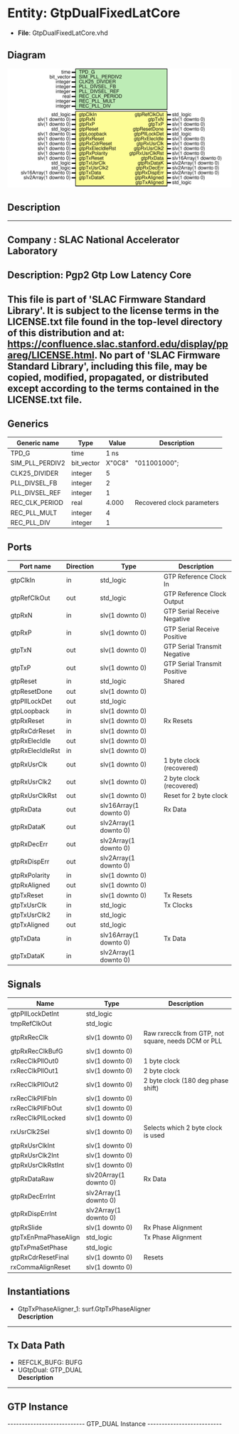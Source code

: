 # Entity: GtpDualFixedLatCore

- **File**: GtpDualFixedLatCore.vhd
## Diagram

![Diagram](GtpDualFixedLatCore.svg "Diagram")
## Description

-----------------------------------------------------------------------------
 Company    : SLAC National Accelerator Laboratory
-----------------------------------------------------------------------------
 Description: Pgp2 Gtp Low Latency Core
-----------------------------------------------------------------------------
 This file is part of 'SLAC Firmware Standard Library'.
 It is subject to the license terms in the LICENSE.txt file found in the
 top-level directory of this distribution and at:
    https://confluence.slac.stanford.edu/display/ppareg/LICENSE.html.
 No part of 'SLAC Firmware Standard Library', including this file,
 may be copied, modified, propagated, or distributed except according to
 the terms contained in the LICENSE.txt file.
-----------------------------------------------------------------------------
## Generics

| Generic name    | Type       | Value  | Description                 |
| --------------- | ---------- | ------ | --------------------------- |
| TPD_G           | time       | 1 ns   |                             |
| SIM_PLL_PERDIV2 | bit_vector | X"0C8" |  "011001000";               |
| CLK25_DIVIDER   | integer    | 5      |                             |
| PLL_DIVSEL_FB   | integer    | 2      |                             |
| PLL_DIVSEL_REF  | integer    | 1      |                             |
| REC_CLK_PERIOD  | real       | 4.000  | Recovered clock parameters  |
| REC_PLL_MULT    | integer    | 4      |                             |
| REC_PLL_DIV     | integer    | 1      |                             |
## Ports

| Port name        | Direction | Type                   | Description                   |
| ---------------- | --------- | ---------------------- | ----------------------------- |
| gtpClkIn         | in        | std_logic              |  GTP Reference Clock In       |
| gtpRefClkOut     | out       | std_logic              |  GTP Reference Clock Output   |
| gtpRxN           | in        | slv(1 downto 0)        |  GTP Serial Receive Negative  |
| gtpRxP           | in        | slv(1 downto 0)        |  GTP Serial Receive Positive  |
| gtpTxN           | out       | slv(1 downto 0)        |  GTP Serial Transmit Negative |
| gtpTxP           | out       | slv(1 downto 0)        |  GTP Serial Transmit Positive |
| gtpReset         | in        | std_logic              | Shared                        |
| gtpResetDone     | out       | slv(1 downto 0)        |                               |
| gtpPllLockDet    | out       | std_logic              |                               |
| gtpLoopback      | in        | slv(1 downto 0)        |                               |
| gtpRxReset       | in        | slv(1 downto 0)        | Rx Resets                     |
| gtpRxCdrReset    | in        | slv(1 downto 0)        |                               |
| gtpRxElecIdle    | out       | slv(1 downto 0)        |                               |
| gtpRxElecIdleRst | in        | slv(1 downto 0)        |                               |
| gtpRxUsrClk      | out       | slv(1 downto 0)        |  1 byte clock (recovered)     |
| gtpRxUsrClk2     | out       | slv(1 downto 0)        |  2 byte clock (recovered)     |
| gtpRxUsrClkRst   | out       | slv(1 downto 0)        |  Reset for 2 byte clock       |
| gtpRxData        | out       | slv16Array(1 downto 0) | Rx Data                       |
| gtpRxDataK       | out       | slv2Array(1 downto 0)  |                               |
| gtpRxDecErr      | out       | slv2Array(1 downto 0)  |                               |
| gtpRxDispErr     | out       | slv2Array(1 downto 0)  |                               |
| gtpRxPolarity    | in        | slv(1 downto 0)        |                               |
| gtpRxAligned     | out       | slv(1 downto 0)        |                               |
| gtpTxReset       | in        | slv(1 downto 0)        | Tx Resets                     |
| gtpTxUsrClk      | in        | std_logic              | Tx Clocks                     |
| gtpTxUsrClk2     | in        | std_logic              |                               |
| gtpTxAligned     | out       | std_logic              |                               |
| gtpTxData        | in        | slv16Array(1 downto 0) | Tx Data                       |
| gtpTxDataK       | in        | slv2Array(1 downto 0)  |                               |
## Signals

| Name                 | Type                   | Description                                          |
| -------------------- | ---------------------- | ---------------------------------------------------- |
| gtpPllLockDetInt     | std_logic              |                                                      |
| tmpRefClkOut         | std_logic              |                                                      |
| gtpRxRecClk          | slv(1 downto 0)        |  Raw rxrecclk from GTP, not square, needs DCM or PLL |
| gtpRxRecClkBufG      | slv(1 downto 0)        |                                                      |
| rxRecClkPllOut0      | slv(1 downto 0)        |  1 byte clock                                        |
| rxRecClkPllOut1      | slv(1 downto 0)        |  2 byte clock                                        |
| rxRecClkPllOut2      | slv(1 downto 0)        |  2 byte clock (180 deg phase shift)                  |
| rxRecClkPllFbIn      | slv(1 downto 0)        |                                                      |
| rxRecClkPllFbOut     | slv(1 downto 0)        |                                                      |
| rxRecClkPllLocked    | slv(1 downto 0)        |                                                      |
| rxUsrClk2Sel         | slv(1 downto 0)        |  Selects which 2 byte clock is used                  |
| gtpRxUsrClkInt       | slv(1 downto 0)        |                                                      |
| gtpRxUsrClk2Int      | slv(1 downto 0)        |                                                      |
| gtpRxUsrClkRstInt    | slv(1 downto 0)        |                                                      |
| gtpRxDataRaw         | slv20Array(1 downto 0) |  Rx Data                                             |
| gtpRxDecErrInt       | slv2Array(1 downto 0)  |                                                      |
| gtpRxDispErrInt      | slv2Array(1 downto 0)  |                                                      |
| gtpRxSlide           | slv(1 downto 0)        |  Rx Phase Alignment                                  |
| gtpTxEnPmaPhaseAlign | std_logic              |  Tx Phase Alignment                                  |
| gtpTxPmaSetPhase     | std_logic              |                                                      |
| gtpRxCdrResetFinal   | slv(1 downto 0)        |  Resets                                              |
| rxCommaAlignReset    | slv(1 downto 0)        |                                                      |
## Instantiations

- GtpTxPhaseAligner_1: surf.GtpTxPhaseAligner
</br>**Description**
------------------------------------------------------------------------------------------------
 Tx Data Path
------------------------------------------------------------------------------------------------

- REFCLK_BUFG: BUFG
- UGtpDual: GTP_DUAL
</br>**Description**
------------------------------------------------------------------------------------------------
 GTP Instance
------------------------------------------------------------------------------------------------
--------------------------- GTP_DUAL Instance  --------------------------

